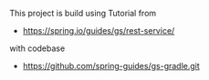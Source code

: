 This project is build using Tutorial from

- https://spring.io/guides/gs/rest-service/

with codebase
- https://github.com/spring-guides/gs-gradle.git
